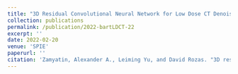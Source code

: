 ```yaml
---
title: "3D Residual Convolutional Neural Network for Low Dose CT Denoising"
collection: publications
permalink: /publication/2022-bartLDCT-22
excerpt: ''
date: 2022-02-20
venue: 'SPIE'
paperurl: ''
citation: 'Zamyatin, Alexander A., Leiming Yu, and David Rozas. "3D residual convolutional neural network for low dose CT denoising." In Medical Imaging 2022: Physics of Medical Imaging, vol. 12031, pp. 634-645. SPIE, 2022.'
---
```

